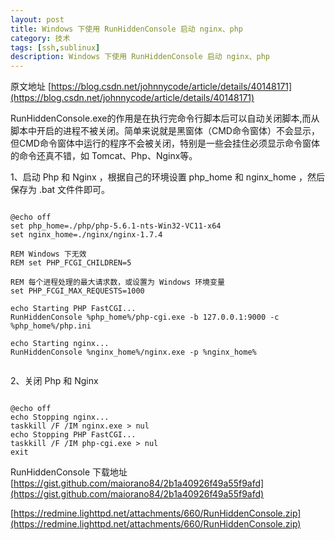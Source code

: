 ```yaml
---
layout: post
title: Windows 下使用 RunHiddenConsole 启动 nginx、php
category: 技术
tags: [ssh,sublinux]
description: Windows 下使用 RunHiddenConsole 启动 nginx、php
--- 
```



原文地址 [https://blog.csdn.net/johnnycode/article/details/40148171](https://blog.csdn.net/johnnycode/article/details/40148171)

RunHiddenConsole.exe的作用是在执行完命令行脚本后可以自动关闭脚本,而从脚本中开启的进程不被关闭。简单来说就是黑窗体（CMD命令窗体）不会显示，但CMD命令窗体中运行的程序不会被关闭，特别是一些会挂住必须显示命令窗体的命令还真不错，如 Tomcat、Php、Nginx等。
 


1、启动 Php 和 Nginx ，根据自己的环境设置 php_home 和 nginx_home ，然后保存为 .bat 文件件即可。

```

@echo off
set php_home=./php/php-5.6.1-nts-Win32-VC11-x64
set nginx_home=./nginx/nginx-1.7.4

REM Windows 下无效
REM set PHP_FCGI_CHILDREN=5

REM 每个进程处理的最大请求数，或设置为 Windows 环境变量
set PHP_FCGI_MAX_REQUESTS=1000

echo Starting PHP FastCGI...
RunHiddenConsole %php_home%/php-cgi.exe -b 127.0.0.1:9000 -c %php_home%/php.ini
 
echo Starting nginx...
RunHiddenConsole %nginx_home%/nginx.exe -p %nginx_home% 
 

```


2、关闭 Php 和 Nginx

```

@echo off
echo Stopping nginx...  
taskkill /F /IM nginx.exe > nul
echo Stopping PHP FastCGI...
taskkill /F /IM php-cgi.exe > nul
exit

```

RunHiddenConsole 下载地址 [https://gist.github.com/maiorano84/2b1a40926f49a55f9afd](https://gist.github.com/maiorano84/2b1a40926f49a55f9afd)

[https://redmine.lighttpd.net/attachments/660/RunHiddenConsole.zip](https://redmine.lighttpd.net/attachments/660/RunHiddenConsole.zip)
